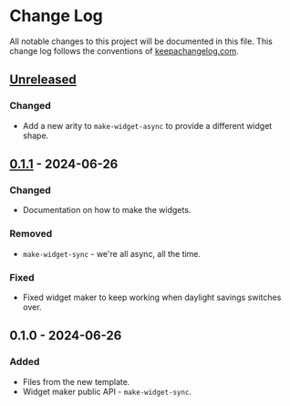 # Change Log
All notable changes to this project will be documented in this file. This change log follows the conventions of [keepachangelog.com](http://keepachangelog.com/).

## [Unreleased]
### Changed
- Add a new arity to `make-widget-async` to provide a different widget shape.

## [0.1.1] - 2024-06-26
### Changed
- Documentation on how to make the widgets.

### Removed
- `make-widget-sync` - we're all async, all the time.

### Fixed
- Fixed widget maker to keep working when daylight savings switches over.

## 0.1.0 - 2024-06-26
### Added
- Files from the new template.
- Widget maker public API - `make-widget-sync`.

[Unreleased]: https://sourcehost.site/your-name/manifold-bot/compare/0.1.1...HEAD
[0.1.1]: https://sourcehost.site/your-name/manifold-bot/compare/0.1.0...0.1.1
